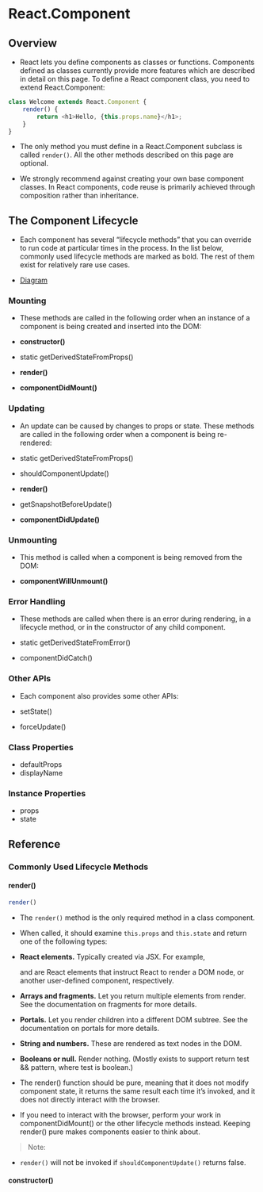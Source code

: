 # React.Component

## Overview

* React lets you define components as classes or functions. Components defined as classes currently provide more features which are described in detail on this page. To define a React component class, you need to extend React.Component:

```ts
class Welcome extends React.Component {
    render() {
        return <h1>Hello, {this.props.name}</h1>;
    }
}
```

* The only method you must define in a React.Component subclass is called `render()`. All the other methods described on this page are optional.

* We strongly recommend against creating your own base component classes. In React components, code reuse is primarily achieved through composition rather than inheritance.

## The Component Lifecycle

* Each component has several “lifecycle methods” that you can override to run code at particular times in the process. In the list below, commonly used lifecycle methods are marked as bold. The rest of them exist for relatively rare use cases.

* [Diagram](https://projects.wojtekmaj.pl/react-lifecycle-methods-diagram/)

### Mounting

* These methods are called in the following order when an instance of a component is being created and inserted into the DOM:

* **constructor()**
* static getDerivedStateFromProps()
* **render()**
* **componentDidMount()**

### Updating

* An update can be caused by changes to props or state. These methods are called in the following order when a component is being re-rendered:


* static getDerivedStateFromProps()
* shouldComponentUpdate()
* **render()**
* getSnapshotBeforeUpdate()
* **componentDidUpdate()**

### Unmounting

* This method is called when a component is being removed from the DOM:

* **componentWillUnmount()**

### Error Handling

* These methods are called when there is an error during rendering, in a lifecycle method, or in the constructor of any child component.

* static getDerivedStateFromError()
* componentDidCatch()

### Other APIs

* Each component also provides some other APIs:

* setState()
* forceUpdate()

### Class Properties
* defaultProps
* displayName

### Instance Properties
* props
* state

## Reference

### Commonly Used Lifecycle Methods

#### render()

```ts
render()
```

* The `render()` method is the only required method in a class component.

* When called, it should examine `this.props` and `this.state` and return one of the following types:

* **React elements.** Typically created via JSX. For example, <div /> and <MyComponent /> are React elements that instruct React to render a DOM node, or another user-defined component, respectively.
* **Arrays and fragments.** Let you return multiple elements from render. See the documentation on fragments for more details.
* **Portals.** Let you render children into a different DOM subtree. See the documentation on portals for more details.
* **String and numbers.** These are rendered as text nodes in the DOM.
* **Booleans or null.** Render nothing. (Mostly exists to support return test && <Child /> pattern, where test is boolean.)

* The render() function should be pure, meaning that it does not modify component state, it returns the same result each time it’s invoked, and it does not directly interact with the browser.

* If you need to interact with the browser, perform your work in componentDidMount() or the other lifecycle methods instead. Keeping render() pure makes components easier to think about.

> Note:

* `render()` will not be invoked if `shouldComponentUpdate()` returns false.

#### constructor()